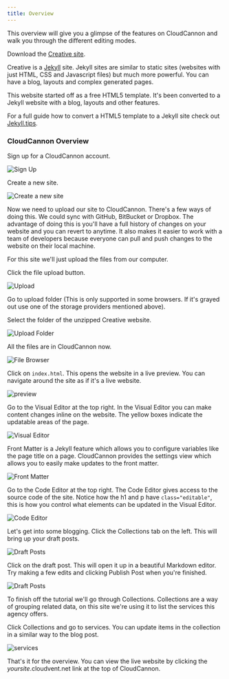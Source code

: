 ```yaml
---
title: Overview
---
```


This overview will give you a glimpse of the features on CloudCannon and walk you through the different editing modes.

Download the [Creative site](/creative.zip).

Creative is a [Jekyll](http://jekyllrb.com) site. Jekyll sites are similar to static sites (websites with just HTML, CSS and Javascript files) but much more powerful. You can have a blog, layouts and complex generated pages.

This website started off as a free HTML5 template. It's been converted to a Jekyll website with a blog, layouts and other features.

For a full guide how to convert a HTML5 template to a Jekyll site check out [Jekyll.tips](http://jekyll.tips).

### CloudCannon Overview

Sign up for a CloudCannon account.

![Sign Up](/img/overview/sign_up.png)

Create a new site.

![Create a new site](/img/overview/creative.png)

Now we need to upload our site to CloudCannon. There's a few ways of doing this. We could sync with GitHub, BitBucket or Dropbox. The advantage of doing this is you'll have a full history of changes on your website and you can revert to anytime. It also makes it easier to work with a team of developers because everyone can pull and push changes to the website on their local machine.

For this site we'll just upload the files from our computer.

Click the file upload button.

![Upload](/img/overview/upload.png)

Go to upload folder (This is only supported in some browsers. If it's grayed out use one of the storage providers mentioned above).

Select the folder of the unzipped Creative website.

![Upload Folder](/img/overview/upload_folder.png)

All the files are in CloudCannon now.

![File Browser](/img/overview/file_browser.png)

Click on `index.html`. This opens the website in a live preview. You can navigate around the site as if it's a live website.

![preview](/img/overview/preview.png)

Go to the Visual Editor at the top right. In the Visual Editor you can make content changes inline on the website. The yellow boxes indicate the updatable areas of the page.

![Visual Editor](/img/overview/visual_editor.png)

Front Matter is a Jekyll feature which allows you to configure variables like the page title on a page. CloudCannon provides the settings view which allows you to easily make updates to the front matter.

![Front Matter](/img/overview/front_matter.png)

Go to the Code Editor at the top right. The Code Editor gives access to the source code of the site. Notice how the h1 and p have `class="editable"`, this is how you control what elements can be updated in the Visual Editor.

![Code Editor](/img/overview/code_editor.png)

Let's get into some blogging. Click the Collections tab on the left. This will bring up your draft posts.

![Draft Posts](/img/overview/draft_posts.png)

Click on the draft post. This will open it up in a beautiful Markdown editor. Try making a few edits and clicking Publish Post when you're finished.

![Draft Posts](/img/overview/blog_post.png)

To finish off the tutorial we'll go through Collections. Collections are a way of grouping related data, on this site we're using it to list the services this agency offers.

Click Collections and go to services. You can update items in the collection in a similar way to the blog post.

![services](/img/overview/services.png)

That's it for the overview. You can view the live website by clicking the *yoursite*.cloudvent.net link at the top of CloudCannon.
